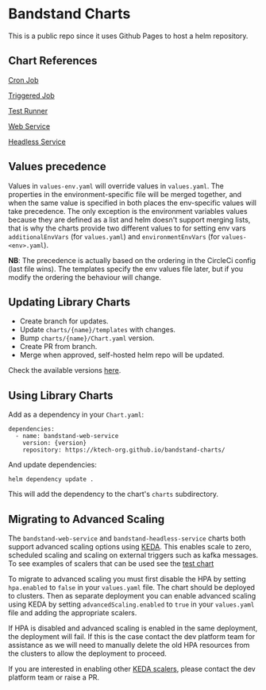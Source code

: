 # Bandstand Charts

This is a public repo since it uses Github Pages to host a helm repository.

## Chart References

[Cron Job](bandstand-cron-job.md)

[Triggered Job](bandstand-triggered-job.md)

[Test Runner](bandstand-test-runner.md)

[Web Service](bandstand-web-service.md)

[Headless Service](bandstand-headless-service.md)

## Values precedence

Values in `values-env.yaml` will override values in `values.yaml`.
The properties in the environment-specific file will be merged together,
and when the same value is specified in both places the env-specific values
will take precedence. The only exception is the environment variables values
because they are defined as a list and helm doesn't support merging lists,
that is why the charts provide two different values to for setting env vars
`additionalEnvVars` (for `values.yaml`) and `environmentEnvVars` (for `values-<env>.yaml`).

__NB__: The precedence is actually based on the ordering in the CircleCi config
(last file wins). The templates specify the env values file later, but if you
modify the ordering the behaviour will change.

## Updating Library Charts

- Create branch for updates.
- Update `charts/{name}/templates` with changes.
- Bump `charts/{name}/Chart.yaml` version.
- Create PR from branch.
- Merge when approved, self-hosted helm repo will be updated.

Check the available versions [here](https://ktech-org.github.io/bandstand-charts/index.yaml).

## Using Library Charts

Add as a dependency in your `Chart.yaml`:

```hcl
dependencies:
  - name: bandstand-web-service
    version: {version}
    repository: https://ktech-org.github.io/bandstand-charts/
```

And update dependencies:

```hcl
helm dependency update .
```

This will add the dependency to the chart's `charts` subdirectory.

## Migrating to Advanced Scaling

The `bandstand-web-service` and `bandstand-headless-service` charts both support advanced scaling options using
[KEDA](https://keda.sh/). This enables scale to zero, scheduled scaling and scaling on external triggers such as kafka
messages. To see examples of scalers that can be used see the [test chart](https://github.com/ktech-org/bandstand-charts/blob/main/test-charts/web-service/advanced-scaling/values.yaml)

To migrate to advanced scaling you must first disable the HPA by setting `hpa.enabled`
to `false` in your `values.yaml` file. The chart should be deployed to clusters. Then as separate deployment you can
enable advanced scaling using KEDA by setting `advancedScaling.enabled` to `true` in your `values.yaml` file and adding
the appropriate scalers.

If HPA is disabled and advanced scaling is enabled in the same deployment, the deployment will fail. If this is the case
contact the dev platform team for assistance as we will need to manually delete the old HPA resources from the clusters
to allow the deployment to proceed.

If you are interested in enabling other [KEDA scalers](https://keda.sh/docs/2.13/scalers/), please contact the dev 
platform team or raise a PR.
